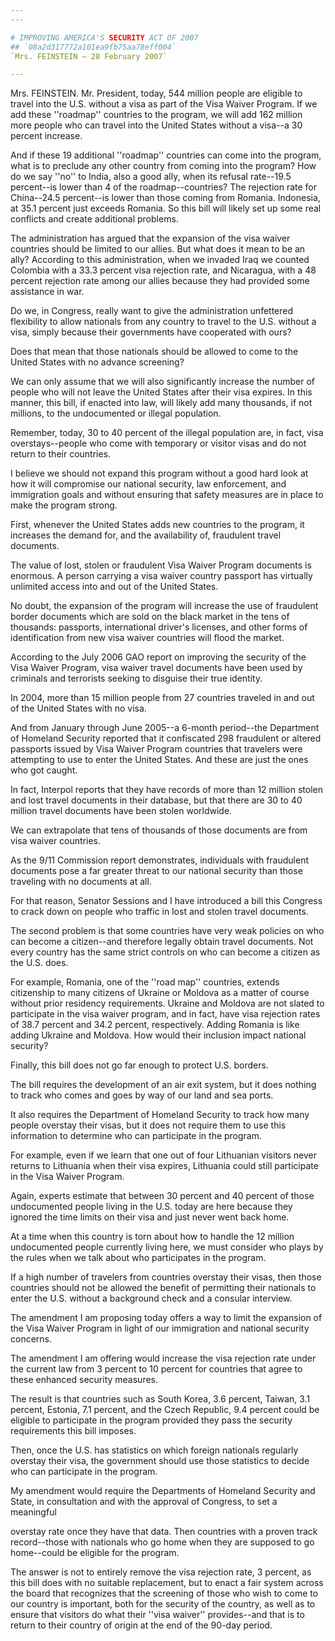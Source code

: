 ```yaml
---
---

# IMPROVING AMERICA'S SECURITY ACT OF 2007
## `08a2d317772a101ea9fb75aa78eff004`
`Mrs. FEINSTEIN — 28 February 2007`

---
```



Mrs. FEINSTEIN. Mr. President, today, 544 million people are eligible 
to travel into the U.S. without a visa as part of the Visa Waiver 
Program. If we add these ''roadmap'' countries to the program, we will 
add 162 million more people who can travel into the United States 
without a visa--a 30 percent increase.

And if these 19 additional ''roadmap'' countries can come into the 
program, what is to preclude any other country from coming into the 
program? How do we say ''no'' to India, also a good ally, when its 
refusal rate--19.5 percent--is lower than 4 of the roadmap--countries? 
The rejection rate for China--24.5 percent--is lower than those coming 
from Romania. Indonesia, at 35.1 percent just exceeds Romania. So this 
bill will likely set up some real conflicts and create additional 
problems.

The administration has argued that the expansion of the visa waiver 
countries should be limited to our allies. But what does it mean to be 
an ally? According to this administration, when we invaded Iraq we 
counted Colombia with a 33.3 percent visa rejection rate, and 
Nicaragua, with a 48 percent rejection rate among our allies because 
they had provided some assistance in war.

Do we, in Congress, really want to give the administration unfettered 
flexibility to allow nationals from any country to travel to the U.S. 
without a visa, simply because their governments have cooperated with 
ours?

Does that mean that those nationals should be allowed to come to the 
United States with no advance screening?

We can only assume that we will also significantly increase the 
number of people who will not leave the United States after their visa 
expires. In this manner, this bill, if enacted into law, will likely 
add many thousands, if not millions, to the undocumented or illegal 
population.

Remember, today, 30 to 40 percent of the illegal population are, in 
fact, visa overstays--people who come with temporary or visitor visas 
and do not return to their countries.

I believe we should not expand this program without a good hard look 
at how it will compromise our national security, law enforcement, and 
immigration goals and without ensuring that safety measures are in 
place to make the program strong.

First, whenever the United States adds new countries to the program, 
it increases the demand for, and the availability of, fraudulent travel 
documents.

The value of lost, stolen or fraudulent Visa Waiver Program documents 
is enormous. A person carrying a visa waiver country passport has 
virtually unlimited access into and out of the United States.

No doubt, the expansion of the program will increase the use of 
fraudulent border documents which are sold on the black market in the 
tens of thousands: passports, international driver's licenses, and 
other forms of identification from new visa waiver countries will flood 
the market.

According to the July 2006 GAO report on improving the security of 
the Visa Waiver Program, visa waiver travel documents have been used by 
criminals and terrorists seeking to disguise their true identity.

In 2004, more than 15 million people from 27 countries traveled in 
and out of the United States with no visa.

And from January through June 2005--a 6-month period--the Department 
of Homeland Security reported that it confiscated 298 fraudulent or 
altered passports issued by Visa Waiver Program countries that 
travelers were attempting to use to enter the United States. And these 
are just the ones who got caught.

In fact, Interpol reports that they have records of more than 12 
million stolen and lost travel documents in their database, but that 
there are 30 to 40 million travel documents have been stolen worldwide.

We can extrapolate that tens of thousands of those documents are from 
visa waiver countries.

As the 9/11 Commission report demonstrates, individuals with 
fraudulent documents pose a far greater threat to our national security 
than those traveling with no documents at all.

For that reason, Senator Sessions and I have introduced a bill this 
Congress to crack down on people who traffic in lost and stolen travel 
documents.

The second problem is that some countries have very weak policies on 
who can become a citizen--and therefore legally obtain travel 
documents. Not every country has the same strict controls on who can 
become a citizen as the U.S. does.

For example, Romania, one of the ''road map'' countries, extends 
citizenship to many citizens of Ukraine or Moldova as a matter of 
course without prior residency requirements. Ukraine and Moldova are 
not slated to participate in the visa waiver program, and in fact, have 
visa rejection rates of 38.7 percent and 34.2 percent, respectively. 
Adding Romania is like adding Ukraine and Moldova. How would their 
inclusion impact national security?

Finally, this bill does not go far enough to protect U.S. borders.

The bill requires the development of an air exit system, but it does 
nothing to track who comes and goes by way of our land and sea ports.

It also requires the Department of Homeland Security to track how 
many people overstay their visas, but it does not require them to use 
this information to determine who can participate in the program.

For example, even if we learn that one out of four Lithuanian 
visitors never returns to Lithuania when their visa expires, Lithuania 
could still participate in the Visa Waiver Program.

Again, experts estimate that between 30 percent and 40 percent of 
those undocumented people living in the U.S. today are here because 
they ignored the time limits on their visa and just never went back 
home.

At a time when this country is torn about how to handle the 12 
million undocumented people currently living here, we must consider who 
plays by the rules when we talk about who participates in the program.

If a high number of travelers from countries overstay their visas, 
then those countries should not be allowed the benefit of permitting 
their nationals to enter the U.S. without a background check and a 
consular interview.

The amendment I am proposing today offers a way to limit the 
expansion of the Visa Waiver Program in light of our immigration and 
national security concerns.

The amendment I am offering would increase the visa rejection rate 
under the current law from 3 percent to 10 percent for countries that 
agree to these enhanced security measures.

The result is that countries such as South Korea, 3.6 percent, 
Taiwan, 3.1 percent, Estonia, 7.1 percent, and the Czech Republic, 9.4 
percent could be eligible to participate in the program provided they 
pass the security requirements this bill imposes.

Then, once the U.S. has statistics on which foreign nationals 
regularly overstay their visa, the government should use those 
statistics to decide who can participate in the program.

My amendment would require the Departments of Homeland Security and 
State, in consultation and with the approval of Congress, to set a 
meaningful


overstay rate once they have that data. Then countries with a proven 
track record--those with nationals who go home when they are supposed 
to go home--could be eligible for the program.

The answer is not to entirely remove the visa rejection rate, 3 
percent, as this bill does with no suitable replacement, but to enact a 
fair system across the board that recognizes that the screening of 
those who wish to come to our country is important, both for the 
security of the country, as well as to ensure that visitors do what 
their ''visa waiver'' provides--and that is to return to their country 
of origin at the end of the 90-day period.